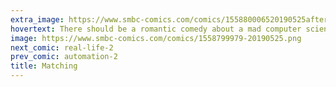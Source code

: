 ```yaml
---
extra_image: https://www.smbc-comics.com/comics/155880006520190525after.png
hovertext: There should be a romantic comedy about a mad computer scientist trying to give the whole world a stable equilibrium of love.
image: https://www.smbc-comics.com/comics/1558799979-20190525.png
next_comic: real-life-2
prev_comic: automation-2
title: Matching
---
```


